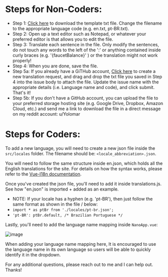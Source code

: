 # Steps for Non-Coders:

 - Step 1: <a href="https://github.com/OmarB97/trynano/files/6190791/en.txt">Click here</a> to download the template txt file. Change the filename to the appropriate language code (e.g. en.txt, pt-BR.txt).
 - Step 2: Open up a text editor such as Notepad, or whatever your preferred editor is that allows you to edit the file.
 - Step 3: Translate each sentence in the file. Only modify the sentences, do not touch any words to the left of the ':' or anything contained inside curly braces (e.g. '{faucetBalance}' ) or the translation might not work properly!
 - Step 4: When you are done, save the file.
 - Step 5a: If you already have a GiTHub account, <a href="https://github.com/OmarB97/trynano/issues/new?assignees=OmarB97&labels=translation&template=translation-request.md&title=%5BTRANSLATION+REQUEST%5D+-+%3CPUT+LANGUAGE+NAME+AND+CODE+HERE%3En">Click here</a> to create a new translation request, and drag and drop the txt file you saved in Step 4 into the issue body to attach the file. Update the issue name with the appropriate details (i.e. Language name and code), and click submit. That's it! 
 - Step 5b: If you don't have a GitHub account, you can upload the file to your preferred storage hosting site (e.g. Google Drive, Dropbox, Amazon Cloud, etc.) and send me a link to download the file in a direct message on my reddit account: u/Yolomar

# Steps for Coders:

To add a new language, you will need to create a new json file inside the ```src/locales``` folder. The filename should be: ```<locale_abbreviation>.json```.

You will need to follow the same structure inside en.json, which holds all the English translations for the site. For details on how the syntax works, please refer to the [Vue-I18n documentation](https://vue-i18n.intlify.dev/guide/).

Once you've created the json file, you'll need to add it inside translations.js. See how "en.json" is imported + added as an example.
 -  NOTE: If your locale has a hyphen (e.g. 'pt-BR'), then just follow the same format as shown in the file / below:
   -  ```import * as ptBr from './locales/pt-br.json';```
   -  ```'pt-BR': ptBr.default, /* Brazilian Portuguese */```

Lastly, you'll need to add the language name mapping inside ```NanoApp.vue```:

![image](https://user-images.githubusercontent.com/21279036/111931342-413a9900-8a78-11eb-83a5-6787db59855a.png)

When adding your language name mapping here, It is encouraged to use the language name in its own language so users will be able to quickly identify it in the dropdown.

For any additional questions, please reach out to me and I can help out. Thanks!
